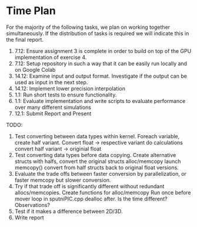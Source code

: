 # Time Plan
For the majority of the following tasks, we plan on working together simultaneously. If the distribution
of tasks is required we will indicate this in the final report.
1. 7.12: Ensure assignment 3 is complete in order to build on top of the GPU implementation of
exercise 4.
2. 7.12: Setup repository in such a way that it can be easily run locally and on Google Colab
3. 14.12: Examine input and output format. Investigate if the output can be used as input in the
next step.
4. 14.12: Implement lower precision interpolation
5. 1.1: Run short tests to ensure functionality.
6. 1.1: Evaluate implementation and write scripts to evaluate performance over many different
simulations
7. 12.1: Submit Report and Present

TODO: 
1. Test converting between data types within kernel.
    Foreach variable, create half variant.
    Convert float -> respective variant
    do calculations
    convert half variant -> originial float
2. Test converting data types before data copying.
    Create alternative structs with halfs, convert the original structs
    alloc/memcopy
    launch
    memcopy()
    convert from half structs back to original float versions.
3. Evaluate the trade offs between faster conversion by parallelization, or faster memcopy but slower conversion.
4. Try if that trade off is significantly different without redundant allocs/memcopies.
    Create functions for alloc/memcopy
    Run once before mover loop in sputniPIC.cpp
    dealloc after.
    Is the time different? Observations?
5. Test if it makes a difference between 2D/3D.
6. Write report

